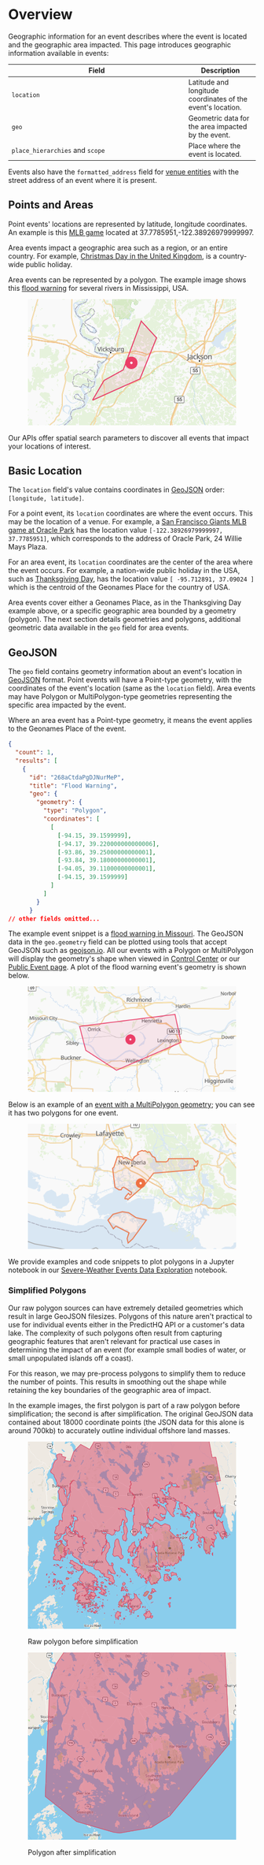 # Overview

Geographic information for an event describes where the event is located and the geographic area impacted. This page introduces geographic information available in events:

<table><thead><tr><th width="346">Field</th><th>Description</th></tr></thead><tbody><tr><td><code>location</code></td><td>Latitude and longitude coordinates of the event's location.</td></tr><tr><td><code>geo</code></td><td>Geometric data for the area impacted by the event.</td></tr><tr><td><code>place_hierarchies</code> and <code>scope</code></td><td>Place where the event is located.</td></tr></tbody></table>

Events also have the `formatted_address` field for [venue entities](../../predicthq-data/entities.md) with the street address of an event where it is present.

## **Points and Areas**

Point events' locations are represented by latitude, longitude coordinates. An example is this [MLB game](https://events.predicthq.com/events/97iX53YAGnCwF9TGx3) located at 37.7785951,-122.38926979999997.

Area events impact a geographic area such as a region, or an entire country. For example, [Christmas Day in the United Kingdom](https://events.predicthq.com/events/KmzdXpxZEq9M), is a country-wide public holiday.

Area events can be represented by a polygon. The example image shows this [flood warning](https://events.predicthq.com/events/24gdWYbR9M7DzJBVdY) for several rivers in Mississippi, USA.

<figure><img src="../../../.gitbook/assets/flood-warning-example.png" alt=""><figcaption></figcaption></figure>

Our APIs offer spatial search parameters to discover all events that impact your locations of interest.

## Basic Location

The `location` field's value contains coordinates in [GeoJSON](https://geojson.org/) order: `[longitude, latitude]`.

For a point event, its `location` coordinates are where the event occurs. This may be the location of a venue. For example, a [San Francisco Giants MLB game at Oracle Park](https://events.predicthq.com/events/97iX53YAGnCwF9TGx3) has the location value `[-122.38926979999997, 37.7785951]`, which corresponds to the address of Oracle Park, 24 Willie Mays Plaza.

For an area event, its `location` coordinates are the center of the area where the event occurs. For example, a nation-wide public holiday in the USA, such as [Thanksgiving Day](https://events.predicthq.com/events/gEkxDPqErD5n), has the location value `[ -95.712891, 37.09024 ]` which is the centroid of the Geonames Place for the country of USA.

Area events cover either a Geonames Place, as in the Thanksgiving Day example above, or a specific geographic area bounded by a geometry (polygon). The next section details geometries and polygons, additional geometric data available in the `geo` field for area events.

## GeoJSON

The `geo` field contains geometry information about an event's location in [GeoJSON](https://geojson.org/) format. Point events will have a Point-type geometry, with the coordinates of the event's location (same as the `location` field). Area events may have Polygon or MultiPolygon-type geometries representing the specific area impacted by the event.

Where an area event has a Point-type geometry, it means the event applies to the Geonames Place of the event.

```json
{
  "count": 1,
  "results": [
    {
      "id": "268aCtdaPgDJNurMeP",
      "title": "Flood Warning",
      "geo": {
        "geometry": {
          "type": "Polygon",
          "coordinates": [
            [
              [-94.15, 39.1599999],
              [-94.17, 39.220000000000006],
              [-93.86, 39.25000000000001],
              [-93.84, 39.18000000000001],
              [-94.05, 39.11000000000001],
              [-94.15, 39.1599999]
            ]
          ]
        }
      }
// other fields omitted...
```

The example event snippet is a [flood warning in Missouri](https://events.predicthq.com/events/268aCtdaPgDJNurMeP). The GeoJSON data in the `geo.geometry` field can be plotted using tools that accept GeoJSON such as [geojson.io](https://geojson.io/). All our events with a Polygon or MultiPolygon will display the geometry's shape when viewed in [Control Center](https://control.predicthq.com/search/events/268aCtdaPgDJNurMeP) or our [Public Event page](https://events.predicthq.com/events/268aCtdaPgDJNurMeP). A plot of the flood warning event's geometry is shown below.

<figure><img src="../../../.gitbook/assets/event-polygon-example.png" alt=""><figcaption></figcaption></figure>

Below is an example of an [event with a MultiPolygon geometry](https://events.predicthq.com/events/8qbpLh7PDjK3Crpj6b); you can see it has two polygons for one event.

<figure><img src="../../../.gitbook/assets/event-multipolygon-example.png" alt=""><figcaption></figcaption></figure>

We provide examples and code snippets to plot polygons in a Jupyter notebook in our [Severe-Weather Events Data Exploration](../event-data-science-guides/severe-weather-events-data-science-guides.md) notebook.

### Simplified Polygons

Our raw polygon sources can have extremely detailed geometries which result in large GeoJSON filesizes. Polygons of this nature aren't practical to use for individual events either in the PredictHQ API or a customer's data lake. The complexity of such polygons often result from capturing geographic features that aren't relevant for practical use cases in determining the impact of an event (for example small bodies of water, or small unpopulated islands off a coast).

For this reason, we may pre-process polygons to simplify them to reduce the number of points. This results in smoothing out the shape while retaining the key boundaries of the geographic area of impact.

In the example images, the first polygon is part of a raw polygon before simplification; the second is after simplification. The original GeoJSON data contained about 18000 coordinate points (the JSON data for this alone is around 700kb) to accurately outline individual offshore land masses.

<figure><img src="../../../.gitbook/assets/maine-county-raw.png" alt=""><figcaption><p>Raw polygon before simplification</p></figcaption></figure>

<figure><img src="../../../.gitbook/assets/maine-county-simplified.png" alt=""><figcaption><p>Polygon after simplification</p></figcaption></figure>
